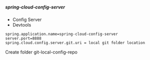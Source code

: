 


##### spring-cloud-config-server

- Config Server
- Devtools

```
spring.application.name=spring-cloud-config-server
server.port=8888
spring.cloud.config.server.git.uri = local git folder location
```

<p>Create folder git-local-config-repo</p>


